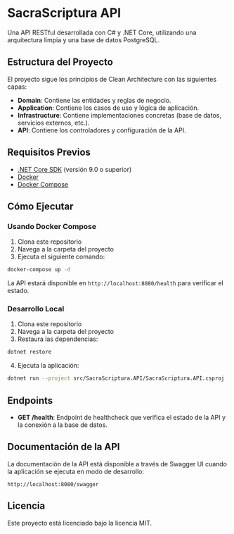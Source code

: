 # SacraScriptura API

Una API RESTful desarrollada con C# y .NET Core, utilizando una arquitectura limpia y una base de datos PostgreSQL.

## Estructura del Proyecto

El proyecto sigue los principios de Clean Architecture con las siguientes capas:

- **Domain**: Contiene las entidades y reglas de negocio.
- **Application**: Contiene los casos de uso y lógica de aplicación.
- **Infrastructure**: Contiene implementaciones concretas (base de datos, servicios externos, etc.).
- **API**: Contiene los controladores y configuración de la API.

## Requisitos Previos

- [.NET Core SDK](https://dotnet.microsoft.com/download) (versión 9.0 o superior)
- [Docker](https://www.docker.com/products/docker-desktop)
- [Docker Compose](https://docs.docker.com/compose/install/)

## Cómo Ejecutar

### Usando Docker Compose

1. Clona este repositorio
2. Navega a la carpeta del proyecto
3. Ejecuta el siguiente comando:

```bash
docker-compose up -d
```

La API estará disponible en `http://localhost:8080/health` para verificar el estado.

### Desarrollo Local

1. Clona este repositorio
2. Navega a la carpeta del proyecto
3. Restaura las dependencias:

```bash
dotnet restore
```

4. Ejecuta la aplicación:

```bash
dotnet run --project src/SacraScriptura.API/SacraScriptura.API.csproj
```

## Endpoints

- **GET /health**: Endpoint de healthcheck que verifica el estado de la API y la conexión a la base de datos.

## Documentación de la API

La documentación de la API está disponible a través de Swagger UI cuando la aplicación se ejecuta en modo de desarrollo:

```
http://localhost:8080/swagger
```

## Licencia

Este proyecto está licenciado bajo la licencia MIT.
